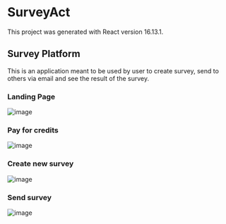 # SurveyAct

This project was generated with React version 16.13.1.

## Survey Platform

This is an application meant to be used by user to create survey, send to others via email and see the result of the survey.

### Landing Page
![image](https://user-images.githubusercontent.com/47342380/112183600-caff7900-8bd4-11eb-9fec-6067e4e8c0e5.png)

### Pay for credits
![image](https://user-images.githubusercontent.com/47342380/112184011-2e89a680-8bd5-11eb-89e2-a18e5c4261b5.png)

### Create new survey
![image](https://user-images.githubusercontent.com/47342380/112184225-609b0880-8bd5-11eb-8228-9f8cc036e3e7.png)

### Send survey
![image](https://user-images.githubusercontent.com/47342380/112184270-6f81bb00-8bd5-11eb-8db8-2e07c84770b5.png)
